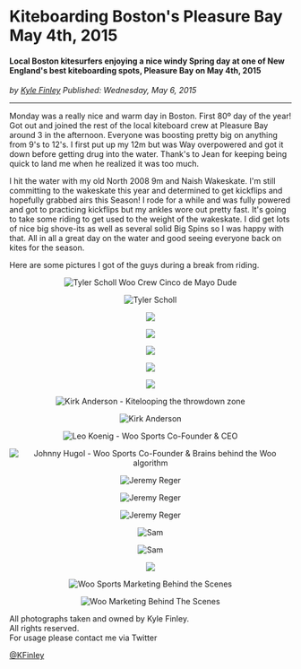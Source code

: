 # Kiteboarding Boston's Pleasure Bay May 4th, 2015
#### Local Boston kitesurfers enjoying a nice windy Spring day at one of New England's best kiteboarding spots, Pleasure Bay on May 4th, 2015

*<div class="article-meta-data"> by <span class="article-meta-author" itemprop="author"><a href="https://twitter.com/kfinley" target="_blank" title="kfinley on Twitter">Kyle Finley</a></span> Published: <time itemprop="pubdate" datetime="5/6/2015 5:16:54 PM">Wednesday, May 6, 2015</time></div>*

---

Monday was a really nice and warm day in Boston. First 80º day of the year! Got out and joined the rest of the local kiteboard crew at Pleasure Bay around 3 in the afternoon. Everyone was boosting pretty big on anything from 9's to 12's. I first put up my 12m but was Way overpowered and got it down before getting drug into the water. Thank's to Jean for keeping being quick to land me when he realized it was too much.

I hit the water with my old North 2008 9m and Naish Wakeskate. I'm still committing to the wakeskate this year and determined to get kickflips and hopefully grabbed airs this Season! I rode for a while and was fully powered and got to practicing kickflips but my ankles wore out pretty fast. It's going to take some riding to get used to the weight of the wakeskate. I did get lots of nice big shove-its as well as several solid Big Spins so I was happy with that. All in all a great day on the water and good seeing everyone back on kites for the season.

Here are some pictures I got of the guys during a break from riding.


<div style="text-align: center;">

![Tyler Scholl Woo Crew Cinco de Mayo Dude](../../public/img/copyrighted/©_Kyle_Finley_2015.05.04-Kiteboarding_Pleasure_Bay-IMG_2889.jpg)

![Tyler Scholl](../../public/img/copyrighted/©_Kyle_Finley_2015.05.04-Kiteboarding_Pleasure_Bay-IMG_2955.jpg)

![](../../public/img/copyrighted/©_Kyle_Finley_2015.05.04-Kiteboarding_Pleasure_Bay-IMG_3016.jpg)

![](../../public/img/copyrighted/©_Kyle_Finley_2015.05.04-Kiteboarding_Pleasure_Bay-IMG_3280.jpg)

![](../../public/img/copyrighted/©_Kyle_Finley_2015.05.04-Kiteboarding_Pleasure_Bay-IMG_2968.jpg)

![](../../public/img/copyrighted/©_Kyle_Finley_2015.05.04-Kiteboarding_Pleasure_Bay-IMG_2969.jpg)

![](../../public/img/copyrighted/©_Kyle_Finley_2015.05.04-Kiteboarding_Pleasure_Bay-IMG_2970.jpg)

![Kirk Anderson - Kitelooping the throwdown zone](../../public/img/copyrighted/©_Kyle_Finley_2015.05.04-Kiteboarding_Pleasure_Bay-IMG_3254.jpg)

![Kirk Anderson](../../public/img/copyrighted/©_Kyle_Finley_2015.05.04-Kiteboarding_Pleasure_Bay-IMG_3327.jpg)

![Leo Koenig - Woo Sports Co-Founder & CEO](../../public/img/copyrighted/©_Kyle_Finley_2015.05.04-Kiteboarding_Pleasure_Bay-IMG_2974.jpg)

![Johnny Hugol - Woo Sports Co-Founder & Brains behind the Woo algorithm](../../public/img/copyrighted/©_Kyle_Finley_2015.05.04-Kiteboarding_Pleasure_Bay-IMG_2946.jpg)

![Jeremy Reger](../../public/img/copyrighted/©_Kyle_Finley_2015.05.04-Kiteboarding_Pleasure_Bay-IMG_3300.jpg)

![Jeremy Reger](../../public/img/copyrighted/©_Kyle_Finley_2015.05.04-Kiteboarding_Pleasure_Bay-IMG_3126.jpg)

![Jeremy Reger](../../public/img/copyrighted/©_Kyle_Finley_2015.05.04-Kiteboarding_Pleasure_Bay-IMG_3227.jpg)

![Sam](../../public/img/copyrighted/©_Kyle_Finley_2015.05.04-Kiteboarding_Pleasure_Bay-IMG_3060.jpg)

![Sam](../../public/img/copyrighted/©_Kyle_Finley_2015.05.04-Kiteboarding_Pleasure_Bay-IMG_3114.jpg)

![](../../public/img/copyrighted/©_Kyle_Finley_2015.05.04-Kiteboarding_Pleasure_Bay-IMG_3202.jpg)

![Woo Sports Marketing Behind the Scenes](../../public/img/copyrighted/©_Kyle_Finley_2015.05.04-Kiteboarding_Pleasure_Bay-IMG_2942.jpg)







![Woo Marketing Behind The Scenes](../../public/img/copyrighted/©_Kyle_Finley_2015.05.04-Kiteboarding_Pleasure_Bay-IMG_2963.jpg)

</div>



<div class="no-indent">
All photographs taken and owned by Kyle Finley.<br>
All rights reserved.<br>
For usage please contact me via Twitter
</div>

[@KFinley](https://twitter.com/kfinley)
